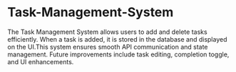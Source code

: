 # Task-Management-System
The Task Management System allows users to add and delete tasks efficiently. When a task is added, it is stored in the database and displayed on the UI.This system ensures smooth API communication and state management. Future improvements include task editing, completion toggle, and UI enhancements. 
